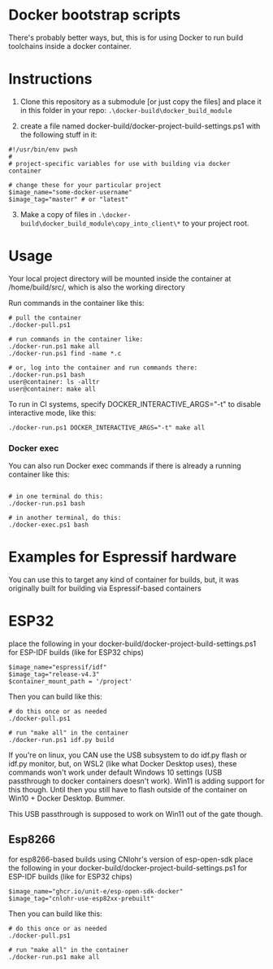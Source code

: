 # Docker bootstrap scripts
There's probably better ways, but, this is for using Docker to run build toolchains inside a docker container.

# Instructions

1. Clone this repository as a submodule [or just copy the files] and place it in this folder in your repo:
```.\docker-build\docker_build_module```

2. create a file named docker-build/docker-project-build-settings.ps1 with the following stuff in it:

```
#!/usr/bin/env pwsh
#
# project-specific variables for use with building via docker container

# change these for your particular project
$image_name="some-docker-username"
$image_tag="master" # or "latest"
```

3. Make a copy of files in ```.\docker-build\docker_build_module\copy_into_client\*``` to your project root.

# Usage

Your local project directory will be mounted inside the container at /home/build/src/, which is also the working directory

Run commands in the container like this:

```
# pull the container
./docker-pull.ps1

# run commands in the container like:
./docker-run.ps1 make all
./docker-run.ps1 find -name *.c

# or, log into the container and run commands there:
./docker-run.ps1 bash
user@container: ls -alltr
user@container: make all
```

To run in CI systems, specify DOCKER_INTERACTIVE_ARGS="-t" to disable interactive mode, like this:

```
./docker-run.ps1 DOCKER_INTERACTIVE_ARGS="-t" make all
```

### Docker exec

You can also run Docker exec commands if there is already a running container like this:
```

# in one terminal do this:
./docker-run.ps1 bash

# in another terminal, do this:
./docker-exec.ps1 bash
```


# Examples for Espressif hardware

You can use this to target any kind of container for builds, but, it was originally built for building via Espressif-based containers 

# ESP32

place the following in your docker-build/docker-project-build-settings.ps1 for ESP-IDF builds (like for ESP32 chips)

```
$image_name="espressif/idf"
$image_tag="release-v4.3"
$container_mount_path = '/project'
```

Then you can build like this:
```
# do this once or as needed
./docker-pull.ps1

# run "make all" in the container
./docker-run.ps1 idf.py build
```

If you're on linux, you CAN use the USB subsystem to do idf.py flash or idf.py monitor, but, on WSL2 (like what Docker Desktop uses), these commands won't work under default Windows 10 settings (USB passthrough to docker containers doesn't work). Win11 is adding support for this though.  Until then you still have to flash outside of the container on Win10 + Docker Desktop. Bummer.

This USB passthrough is supposed to work on Win11 out of the gate though.

## Esp8266

for esp8266-based builds using CNlohr's version of esp-open-sdk place the following in your docker-build/docker-project-build-settings.ps1 for ESP-IDF builds (like for ESP32 chips)

```
$image_name="ghcr.io/unit-e/esp-open-sdk-docker"
$image_tag="cnlohr-use-esp82xx-prebuilt"
```

Then you can build like this:
```
# do this once or as needed
./docker-pull.ps1

# run "make all" in the container
./docker-run.ps1 make all
```
